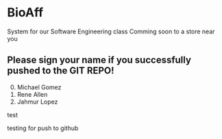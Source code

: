 # BioAff
System for our Software Engineering class
Comming soon to a store near you

## Please sign your name if you successfully pushed to the GIT REPO!

0. Michael Gomez
1. Rene Allen 
2. Jahmur Lopez

test

testing for push to github
